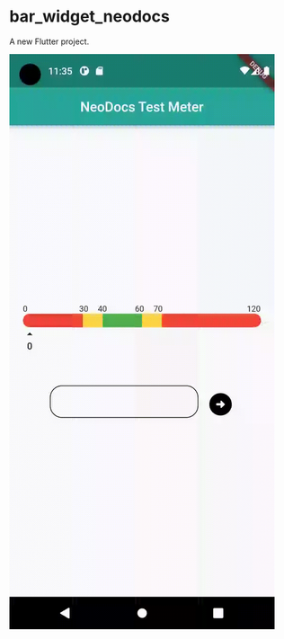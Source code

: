 # bar_widget_neodocs

A new Flutter project.

![](https://github.com/CoderInTheWoods/bar_widget_neodocs/blob/main/lib/assets/test_meter.gif)
